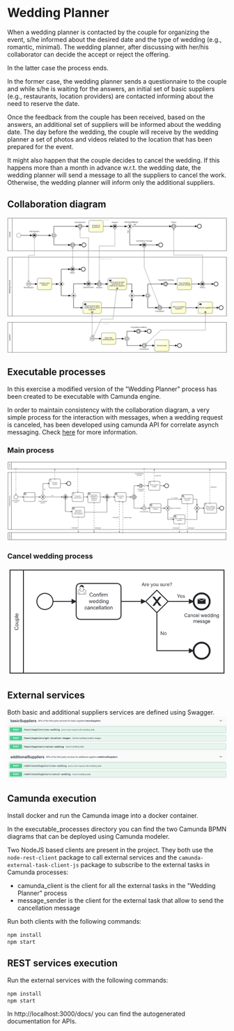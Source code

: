 # Wedding Planner
When a wedding planner is contacted by the couple for organizing the event, s/he informed about the desired date and the type of wedding (e.g., romantic, minimal).
The wedding planner, after discussing with her/his collaborator can decide the accept or reject the offering.

In the latter case the process ends. 
 
In the former case, the wedding planner sends a questionnaire to the couple and while s/he is waiting for the answers, an initial set of basic suppliers (e.g., restaurants, location providers) are contacted informing about the need to reserve the date. 
 
Once the feedback from the couple has been received, based on the answers, an additional set of suppliers will be informed about the wedding date. The day before the wedding, the couple will receive by the wedding planner a set of photos and videos related to the location that has been prepared for the event. 
 
It might also happen that the couple decides to cancel the wedding. If this happens more than a month in advance w.r.t. the wedding date, the wedding planner will send a message to all the suppliers to cancel the work. Otherwise, the wedding planner will inform only the additional suppliers.

## Collaboration diagram
![ApplicationUsage](./img/WeddingPlanner-BPMN.png)

## Executable processes
In this exercise a modified version of the "Wedding Planner" process has been created to be executable with Camunda engine. 

In order to maintain consistency with the collaboration diagram, a very simple process for the interaction with messages, when a wedding request is canceled, has been developed using camunda API for correlate asynch messaging. Check [here](https://docs.camunda.org/manual/7.18/reference/rest/process-instance/post-correlate-message-async/) for more information.

### Main process
![ApplicationUsage](./img/WeddingPlanner_EXECUTABLE.png)

### Cancel wedding process
![ApplicationUsage](./img/CancelWedding_EXECUTABLE_2.png)

## External services
Both basic and additional suppliers services are defined using Swagger.
![ApplicationUsage](./img/RestAPIs.png)

## Camunda execution
Install docker and run the Camunda image into a docker container.

In the executable_processes directory you can find the two Camunda BPMN diagrams that can be deployed using Camunda modeler.

Two NodeJS based clients are present in the project. They both use the ```node-rest-client``` package to call external services and the ```camunda-external-task-client-js``` package to subscribe to the external tasks in Camunda processes:

- camunda_client is the client for all the external tasks in the "Wedding Planner" process
- message_sender is the client for the external task that allow to send the cancellation message

Run both clients with the following commands:
```
npm install
npm start
```

## REST services execution
Run the external services with the following commands:
```
npm install
npm start
```

In http://localhost:3000/docs/ you can find the autogenerated documentation for APIs.
